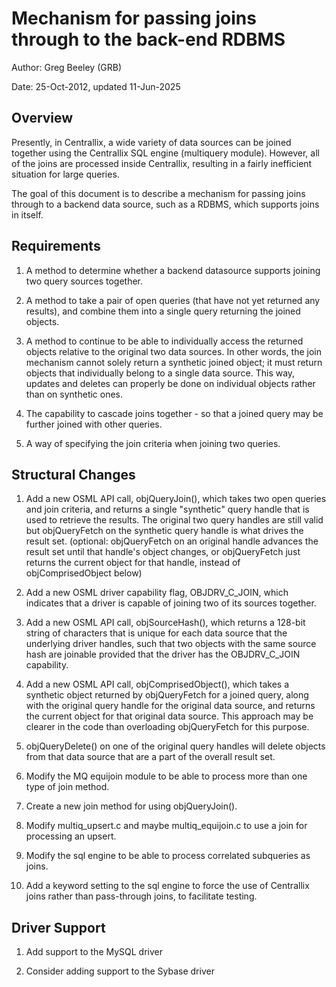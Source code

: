 # Mechanism for passing joins through to the back-end RDBMS
Author:	Greg Beeley (GRB)

Date:	25-Oct-2012, updated 11-Jun-2025

## Overview
Presently, in Centrallix, a wide variety of data sources can be joined together using the Centrallix SQL engine (multiquery module).  However, all of the joins are processed inside Centrallix, resulting in a fairly inefficient situation for large queries.

The goal of this document is to describe a mechanism for passing joins through to a backend data source, such as a RDBMS, which supports joins in itself.

## Requirements
1.	A method to determine whether a backend datasource supports joining two query sources together.

2.	A method to take a pair of open queries (that have not yet returned any results), and combine them into a single query returning the joined objects.

3.	A method to continue to be able to individually access the returned objects relative to the original two data sources.  In other words, the join mechanism cannot solely return a synthetic joined object; it must return objects that individually belong to a single data source. This way, updates and deletes can properly be done on individual objects rather than on synthetic ones.

4.	The capability to cascade joins together - so that a joined query may be further joined with other queries.

5.	A way of specifying the join criteria when joining two queries.

## Structural Changes
1.	Add a new OSML API call, objQueryJoin(), which takes two open queries and join criteria, and returns a single "synthetic" query handle that is used to retrieve the results.  The original two query handles are still valid but objQueryFetch on the synthetic query handle is what drives the result set.  (optional: objQueryFetch on an original handle advances the result set until that handle's object changes, or objQueryFetch just returns the current object for that handle, instead of objComprisedObject below)

2.	Add a new OSML driver capability flag, OBJDRV_C_JOIN, which indicates that a driver is capable of joining two of its sources together.

3.	Add a new OSML API call, objSourceHash(), which returns a 128-bit string of characters that is unique for each data source that the underlying driver handles, such that two objects with the same source hash are joinable provided that the driver has the OBJDRV_C_JOIN capability.

4.	Add a new OSML API call, objComprisedObject(), which takes a synthetic object returned by objQueryFetch for a joined query, along with the original query handle for the original data source, and returns the current object for that original data source.  This approach may be clearer in the code than overloading objQueryFetch for this purpose.

5.	objQueryDelete() on one of the original query handles will delete objects from that data source that are a part of the overall result set.

6.	Modify the MQ equijoin module to be able to process more than one type of join method.

7.	Create a new join method for using objQueryJoin().

8.	Modify multiq_upsert.c and maybe multiq_equijoin.c to use a join for processing an upsert.

9.	Modify the sql engine to be able to process correlated subqueries as joins.

10.	Add a keyword setting to the sql engine to force the use of Centrallix joins rather than pass-through joins, to facilitate testing.

## Driver Support
1.	Add support to the MySQL driver

2.	Consider adding support to the Sybase driver
